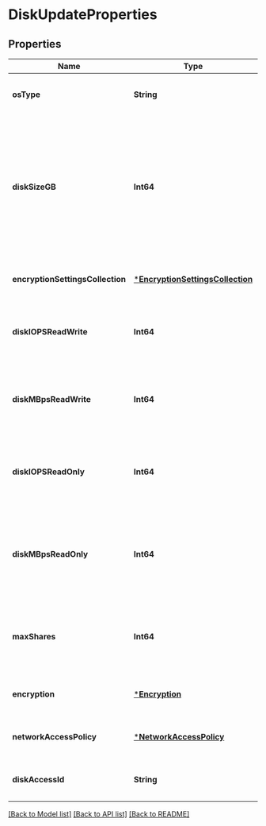 # DiskUpdateProperties


## Properties
Name | Type | Description | Notes
------------ | ------------- | ------------- | -------------
**osType** | **String** | the Operating System type. | [optional] [default to nothing]
**diskSizeGB** | **Int64** | If creationData.createOption is Empty, this field is mandatory and it indicates the size of the disk to create. If this field is present for updates or creation with other options, it indicates a resize. Resizes are only allowed if the disk is not attached to a running VM, and can only increase the disk&#39;s size. | [optional] [default to nothing]
**encryptionSettingsCollection** | [***EncryptionSettingsCollection**](EncryptionSettingsCollection.md) |  | [optional] [default to nothing]
**diskIOPSReadWrite** | **Int64** | The number of IOPS allowed for this disk; only settable for UltraSSD disks. One operation can transfer between 4k and 256k bytes. | [optional] [default to nothing]
**diskMBpsReadWrite** | **Int64** | The bandwidth allowed for this disk; only settable for UltraSSD disks. MBps means millions of bytes per second - MB here uses the ISO notation, of powers of 10. | [optional] [default to nothing]
**diskIOPSReadOnly** | **Int64** | The total number of IOPS that will be allowed across all VMs mounting the shared disk as ReadOnly. One operation can transfer between 4k and 256k bytes. | [optional] [default to nothing]
**diskMBpsReadOnly** | **Int64** | The total throughput (MBps) that will be allowed across all VMs mounting the shared disk as ReadOnly. MBps means millions of bytes per second - MB here uses the ISO notation, of powers of 10. | [optional] [default to nothing]
**maxShares** | **Int64** | The maximum number of VMs that can attach to the disk at the same time. Value greater than one indicates a disk that can be mounted on multiple VMs at the same time. | [optional] [default to nothing]
**encryption** | [***Encryption**](Encryption.md) |  | [optional] [default to nothing]
**networkAccessPolicy** | [***NetworkAccessPolicy**](NetworkAccessPolicy.md) |  | [optional] [default to nothing]
**diskAccessId** | **String** | ARM id of the DiskAccess resource for using private endpoints on disks. | [optional] [default to nothing]


[[Back to Model list]](../README.md#models) [[Back to API list]](../README.md#api-endpoints) [[Back to README]](../README.md)


